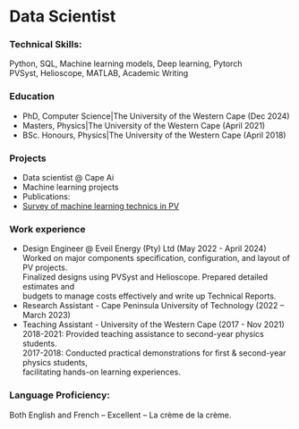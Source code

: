 # Data Scientist
### Technical Skills: 
Python, SQL, Machine learning models, Deep learning, Pytorch\
PVSyst, Helioscope, MATLAB, Academic Writing
### Education
- PhD, Computer Science|The University of the Western Cape (Dec 2024)
- Masters, Physics|The University of the Western Cape (April 2021)
- BSc. Honours, Physics|The University of the Western Cape (April 2018)
### Projects
- Data scientist @ Cape Ai
- Machine learning projects
-  Publications:
-  [Survey of machine learning technics in PV](https://zenodo.org/doi/10.5281/zenodo.7369295)

### Work experience
- Design Engineer @ Eveil Energy (Pty) Ltd (May 2022 - April 2024)\
  Worked on major components specification, configuration, and layout of PV projects.\
  Finalized designs using PVSyst and Helioscope. Prepared detailed estimates and\
  budgets to manage costs effectively and write up Technical Reports.
- Research Assistant - Cape Peninsula University of Technology (2022 – March 2023)
- Teaching Assistant - University of the Western Cape (2017 - Nov 2021)\
  2018-2021: Provided teaching assistance to second-year physics students.\
  2017-2018: Conducted practical demonstrations for first & second-year physics students,\
  facilitating hands-on learning experiences.
### Language Proficiency:
Both English and French – Excellent – La crème de la crème.
  
